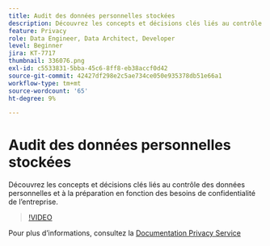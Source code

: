 ```yaml
---
title: Audit des données personnelles stockées
description: Découvrez les concepts et décisions clés liés au contrôle des données personnelles et à la préparation en fonction des besoins de confidentialité de l’entreprise.
feature: Privacy
role: Data Engineer, Data Architect, Developer
level: Beginner
jira: KT-7717
thumbnail: 336076.png
exl-id: c5533831-5bba-45c6-8ff8-eb38accf0d42
source-git-commit: 42427df298e2c5ae734ce050e935378db51e66a1
workflow-type: tm+mt
source-wordcount: '65'
ht-degree: 9%

---
```


# Audit des données personnelles stockées

Découvrez les concepts et décisions clés liés au contrôle des données personnelles et à la préparation en fonction des besoins de confidentialité de l’entreprise.

>[!VIDEO](https://video.tv.adobe.com/v/336076?quality=12&learn=on)

Pour plus d’informations, consultez la [Documentation Privacy Service](https://experienceleague.adobe.com/docs/experience-platform/privacy/home.html?lang=fr)
